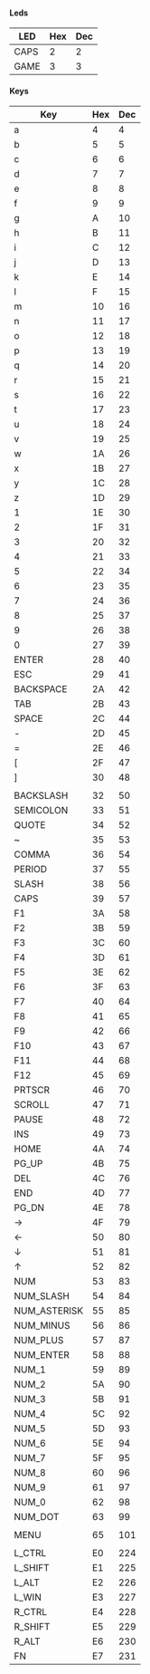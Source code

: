 #### Leds

|	 LED    |  Hex	|  Dec	|
|-----------|-------|-------|
|	CAPS    |	2	|   2	|
|	GAME    |	3	|	3	|

#### Keys

|	    Key     |  Hex	|  Dec	|
|---------------|-------|-------|
|	a	        |	4	|	4	|
|	b	        |	5	|	5	|
|	c	        |	6	|	6	|
|	d	        |	7	|	7	|
|	e	        |	8	|	8	|
|	f	        |	9	|	9	|
|	g	        |	A	|	10	|
|	h	        |	B	|	11	|
|	i	        |	C	|	12	|
|	j	        |	D	|	13	|
|	k	        |	E	|	14	|
|	l	        |	F	|	15	|
|	m	        |	10	|	16	|
|	n	        |	11	|	17	|
|	o	        |	12	|	18	|
|	p	        |	13	|	19	|
|	q	        |	14	|	20	|
|	r	        |	15	|	21	|
|	s	        |	16	|	22	|
|	t	        |	17	|	23	|
|	u	        |	18	|	24	|
|	v	        |	19	|	25	|
|	w	        |	1A	|	26	|
|	x	        |	1B	|	27	|
|	y	        |	1C	|	28	|
|	z           |	1D	|	29	|
|	1	        |	1E	|	30	|
|	2	        |	1F	|	31	|
|	3	        |	20	|	32	|
|	4	        |	21	|	33	|
|	5	        |	22	|	34	|
|	6	        |	23	|	35	|
|	7	        |	24	|	36	|
|	8	        |	25	|	37	|
|	9	        |	26	|	38	|
|	0       	|	27	|	39	|
|	ENTER	    |	28	|	40	|
|	ESC	        |	29	|	41	|
|	BACKSPACE	|	2A	|	42	|
|	TAB	        |	2B	|	43	|
|	SPACE	    |	2C	|	44	|
|	-	        |	2D	|	45	|
|	=	        |	2E	|	46	|
|	[	        |	2F	|	47	|
|	]	        |	30	|	48	|
|		        |		|		|
|	BACKSLASH	|	32	|	50	|
|	SEMICOLON	|	33	|	51	|
|	QUOTE	    |	34	|	52	|
|	~	        |	35	|	53	|
|	COMMA	    |	36	|	54	|
|	PERIOD	    |	37	|	55	|
|	SLASH	    |	38	|	56	|
|	CAPS	    |	39	|	57	|
|	F1      	|	3A	|	58	|
|	F2	        |	3B	|	59	|
|	F3	        |	3C	|	60	|
|	F4	        |	3D	|	61	|
|	F5	        |	3E	|	62	|
|	F6	        |	3F	|	63	|
|	F7	        |	40	|	64	|
|	F8	        |	41	|	65	|
|	F9	        |	42	|	66	|
|	F10	        |	43	|	67	|
|	F11 	    |	44	|	68	|
|	F12	        |	45	|	69	|
|	PRTSCR	    |	46	|	70	|
|	SCROLL	    |	47	|	71	|
|	PAUSE	    |	48	|	72	|
|	INS     	|	49	|	73	|
|	HOME    	|	4A	|	74	|
|	PG_UP	    |	4B	|	75	|
|	DEL     	|	4C	|	76	|
|	END	        |	4D	|	77	|
|	PG_DN   	|	4E	|	78	|
|	→	        |	4F	|	79	|
|	←	        |	50	|	80	|
|	↓       	|	51	|	81	|
|	↑	        |	52	|	82	|
|	NUM	        |	53	|	83	|
|	NUM_SLASH	|	54	|	84	|
|	NUM_ASTERISK|	55	|	85	|
|	NUM_MINUS	|	56	|	86	|
|	NUM_PLUS	|	57	|	87	|
|	NUM_ENTER	|	58	|	88	|
|	NUM_1	    |	59	|	89	|
|	NUM_2   	|	5A	|	90	|
|	NUM_3	    |	5B	|	91	|
|	NUM_4	    |	5C	|	92	|
|	NUM_5	    |	5D	|	93	|
|	NUM_6	    |	5E	|	94	|
|	NUM_7	    |	5F	|	95	|
|	NUM_8	    |	60	|	96	|
|	NUM_9	    |	61	|	97	|
|	NUM_0	    |	62	|	98	|
|	NUM_DOT	    |	63	|	99	|
|	    	    |		|		|
|	MENU	    |	65	|	101	|
|		        |		|		|
|	L_CTRL	    |	E0	|	224	|
|	L_SHIFT 	|	E1	|	225	|
|	L_ALT	    |	E2	|	226	|
|	L_WIN	    |	E3	|	227	|
|	R_CTRL	    |	E4	|	228	|
|	R_SHIFT	    |	E5	|	229	|
|	R_ALT	    |	E6	|	230	|
|	FN	        |	E7	|	231	|
